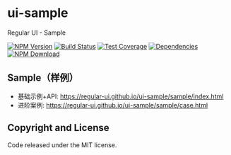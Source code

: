 # ui-sample

Regular UI - Sample

[![NPM Version][npm-img]][npm-url]
[![Build Status][travis-img]][travis-url]
[![Test Coverage][coveralls-img]][coveralls-url]
[![Dependencies][david-img]][david-url]
[![NPM Download][download-img]][download-url]

[npm-img]: http://img.shields.io/npm/v/rgui-sample.svg?style=flat-square
[npm-url]: http://npmjs.org/package/rgui-sample
[travis-img]: https://img.shields.io/travis/regular-ui/ui-sample.svg?style=flat-square
[travis-url]: https://travis-ci.org/regular-ui/ui-sample
[coveralls-img]: https://img.shields.io/coveralls/regular-ui/ui-sample.svg?style=flat-square
[coveralls-url]: https://coveralls.io/r/regular-ui/ui-sample
[david-img]: http://img.shields.io/david/regular-ui/ui-sample.svg?style=flat-square
[david-url]: https://david-dm.org/regular-ui/ui-sample
[download-img]: https://img.shields.io/npm/dm/rgui-sample.svg?style=flat-square
[download-url]: https://npmjs.org/package/rgui-sample

## Sample（样例）

- 基础示例+API: https://regular-ui.github.io/ui-sample/sample/index.html
- 进阶案例: https://regular-ui.github.io/ui-sample/sample/case.html

## Copyright and License

Code released under the MIT license.
